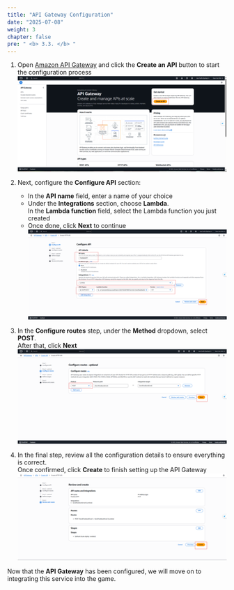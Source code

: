 ```yaml
---
title: "API Gateway Configuration"
date: "2025-07-08"
weight: 3
chapter: false
pre: " <b> 3.3. </b> "
---
```


1. Open [Amazon API Gateway](https://ap-southeast-2.console.aws.amazon.com/apigateway/main/apis?region=ap-southeast-2) and click the **Create an API** button to start the configuration process  
![Connect](/images/SES/4.3/4.3.1.png)

2. Next, configure the **Configure API** section:  
   + In the **API name** field, enter a name of your choice  
   + Under the **Integrations** section, choose **Lambda**.  
     In the **Lambda function** field, select the Lambda function you just created  
   + Once done, click **Next** to continue  
![Connect](/images/SES/4.3/4.3.2.png)

3. In the **Configure routes** step, under the **Method** dropdown, select **POST**.  
   After that, click **Next**  
![Connect](/images/SES/4.3/4.3.3.png)

4. In the final step, review all the configuration details to ensure everything is correct.  
   Once confirmed, click **Create** to finish setting up the API Gateway  
![Connect](/images/SES/4.3/4.3.4.png)

Now that the **API Gateway** has been configured, we will move on to integrating this service into the game.
